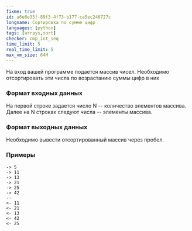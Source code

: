 ```yaml
---
fixme: true
id: a6e6e35f-89f3-4f73-b177-ca5ec246727c
longname: Сортировка по сумме цифр
languages: [python]
tags: [arrays,sort]
checker: cmp_int_seq
time_limit: 5
real_time_limit: 5
max_vm_size: 64M
---
```


На вход вашей программе подается массив чисел. Необходимо отсортировать эти числа по возрастанию суммы цифр в них

### Формат входных данных

На первой строке задается число N -- количество элементов массива. Далее на N строках следуют числа -- элементы массива.

### Формат выходных данных

Необходимо вывести отсортированный массив через пробел.

### Примеры

```
-> 5
-> 11
-> 13
-> 21
-> 25
-> 42
--
<- 11
<- 21
<- 13
<- 42
<- 25
```
